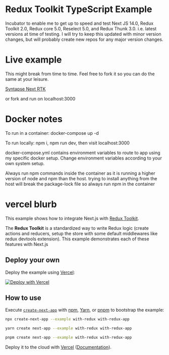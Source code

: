 
# Redux Toolkit TypeScript Example

Incubator to enable me to get up to speed and test Next JS 14.0, Redux Toolkit 2.0, Redux core 5.0, Reselect 5.0, and Redux Thunk 3.0. i.e. latest versions at time of testing. I will try to keep this updated with minor version changes, but will probably create new repos for any major version changes.

# Live example

This might break from time to time. Feel free to fork it so you can do the same at your leisure.

[Syntapse Next RTK](https://nextrtk.syntapse.co.uk)

or fork and run on localhost:3000

# Docker notes

To run in a container: docker-compose up -d

To run locally: npm i, npm run dev, then visit localhost:3000

docker-compose.yml contains environment variables to route to app using my specific docker setup. Change environment variables according to your own system setup.

Always run npm commands inside the container as it is running a higher version  of node and npm than the host. trying to install anything from the host will break the package-lock file so always run npm in the container

# vercel blurb

This example shows how to integrate Next.js with [Redux Toolkit](https://redux-toolkit.js.org).

The **Redux Toolkit** is a standardized way to write Redux logic (create actions and reducers, setup the store with some default middlewares like redux devtools extension). This example demonstrates each of these features with Next.js

## Deploy your own

Deploy the example using [Vercel](https://vercel.com?utm_source=github&utm_medium=readme&utm_campaign=next-example):

[![Deploy with Vercel](https://vercel.com/button)](https://vercel.com/new/clone?repository-url=https://github.com/vercel/next.js/tree/canary/examples/with-redux&project-name=with-redux&repository-name=with-redux)

## How to use

Execute [`create-next-app`](https://github.com/vercel/next.js/tree/canary/packages/create-next-app) with [npm](https://docs.npmjs.com/cli/init), [Yarn](https://yarnpkg.com/lang/en/docs/cli/create/), or [pnpm](https://pnpm.io) to bootstrap the example:

```bash
npx create-next-app --example with-redux with-redux-app
```

```bash
yarn create next-app --example with-redux with-redux-app
```

```bash
pnpm create next-app --example with-redux with-redux-app
```

Deploy it to the cloud with [Vercel](https://vercel.com/new?utm_source=github&utm_medium=readme&utm_campaign=next-example) ([Documentation](https://nextjs.org/docs/deployment)).
